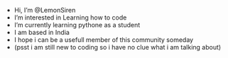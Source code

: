 -  Hi, I’m @LemonSiren
-  I’m interested in Learning how to code
-  I’m currently learning pythone as a student
- I am based in India
-  I hope i can be a usefull member of this community someday
-  (psst i am still new to coding so i have no clue what i am talking about)
<!---
LemonSiren/LemonSiren is a ✨ special ✨ repository because its `README.md` (this file) appears on your GitHub profile.
You can click the Preview link to take a look at your changes.
--->
